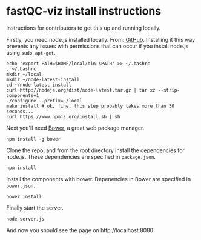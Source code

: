 fastQC-viz install instructions
===============================

Instructions for contributors to get this up and running locally.

Firstly, you need node.js installed locally. From: [GitHub]. Installing it this way prevents any issues with permissions that can occur if you install node.js using ``sudo apt-get``.

```
echo 'export PATH=$HOME/local/bin:$PATH' >> ~/.bashrc
. ~/.bashrc
mkdir ~/local
mkdir ~/node-latest-install
cd ~/node-latest-install
curl http://nodejs.org/dist/node-latest.tar.gz | tar xz --strip-components=1
./configure --prefix=~/local
make install # ok, fine, this step probably takes more than 30 seconds...
curl https://www.npmjs.org/install.sh | sh
```

Next you'll need [Bower], a great web package manager.

```npm install -g bower```

Clone the repo, and from the root directory install the dependencies for node.js. These dependencies are specified in ```package.json```.

```npm install```

Install the components with bower. Depenencies in Bower are specified in ```bower.json```.

```bower install```

Finally start the server.

```node server.js```

And now you should see the page on http://localhost:8080

[GitHub]:https://gist.github.com/isaacs/579814
[Bower]:http://bower.io/
